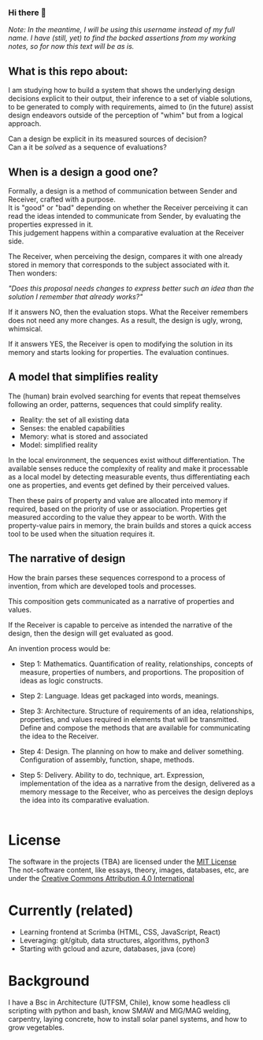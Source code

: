 ### Hi there 👋
*Note: In the meantime, I will be using this username instead of my full name. I have (still, yet) to find the backed assertions from my working notes, so for now this text will be as is.*   

## What is this repo about: 
I am studying how to build a system that shows the underlying design decisions explicit to their output, their inference to a set of viable solutions, to be generated to comply with requirements, aimed to (in the future) assist design endeavors outside of the perception of "whim" but from a logical approach.  

Can a design be explicit in its measured sources of decision?  
Can a it be *solved* as a sequence of evaluations?  


## When is a design a good one?

Formally, a design is a method of communication between Sender and Receiver, crafted with a purpose.  
It is "good" or "bad" depending on whether the Receiver perceiving it can read the ideas intended to communicate from Sender, by evaluating the properties expressed in it.  
This judgement happens within a comparative evaluation at the Receiver side.

The Receiver, when perceiving the design, compares it with one already stored in memory that corresponds to the subject associated with it.  
Then wonders:  

*"Does this proposal needs changes to express better such an idea than the solution I remember that already works?"*

If it answers NO, then the evaluation stops.
What the Receiver remembers does not need any more changes.
As a result, the design is ugly, wrong, whimsical.

If it answers YES, the Receiver is open to modifying the solution in its memory and starts looking for properties.
The evaluation continues.
 
 
## A model that simplifies reality

The (human) brain evolved searching for events that repeat themselves following an order, patterns, sequences that could simplify reality.

* Reality: the set of all existing data  
* Senses: the enabled capabilities  
* Memory: what is stored and associated  
* Model: simplified reality  

In the local environment, the sequences exist without differentiation.
The available senses reduce the complexity of reality and make it processable as a local model by detecting measurable events, thus differentiating each one as properties, and events get defined by their perceived values.

Then these pairs of property and value are allocated into memory if required, based on the priority of use or association. Properties get measured according to the value they appear to be worth.
With the property-value pairs in memory, the brain builds and stores a quick access tool to be used when the situation requires it.
 
 
## The narrative of design

How the brain parses these sequences correspond to a process of invention, from which are developed tools and processes.

This composition gets communicated as a narrative of properties and values.

If the Receiver is capable to perceive as intended the narrative of the design, then the design will get evaluated as good.

An invention process would be:
* Step 1: Mathematics. Quantification of reality, relationships, concepts of measure, properties of numbers, and proportions. The proposition of ideas as logic constructs.

* Step 2: Language. Ideas get packaged into words, meanings.

* Step 3: Architecture. Structure of requirements of an idea, relationships, properties, and values required in elements that will be transmitted. Define and compose the methods that are available for communicating the idea to the Receiver.

* Step 4: Design. The planning on how to make and deliver something. Configuration of assembly, function, shape, methods.

* Step 5: Delivery. Ability to do, technique, art. Expression, implementation of the idea as a narrative from the design, delivered as a memory message to the Receiver, who as perceives the design deploys the idea into its comparative evaluation.  
 
# License
The software in the projects (TBA) are licensed under the [MIT License](https://github.com/virtknois/virtknois/blob/main/LICENSE)  
The not-software content, like essays, theory, images, databases, etc, are under the [Creative Commons Attribution 4.0 International](https://creativecommons.org/licenses/by/4.0/)  

# Currently (related)
* Learning frontend at Scrimba (HTML, CSS, JavaScript, React)  
* Leveraging: git/gitub, data structures, algorithms, python3
* Starting with gcloud and azure, databases, java (core)

# Background
I have a Bsc in Architecture (UTFSM, Chile), know some headless cli scripting with python and bash, know SMAW and MIG/MAG welding, carpentry, laying concrete, how to install solar panel systems, and how to grow vegetables.


<!--
**virtknois/virtknois** is a ✨ _special_ ✨ repository because its `README.md` (this file) appears on your GitHub profile.

Here are some ideas to get you started:

- 🔭 I’m currently working on ...
- 🌱 I’m currently learning ...
- 👯 I’m looking to collaborate on ...
- 🤔 I’m looking for help with ...
- 💬 Ask me about ...
- 📫 How to reach me: ...
-->
